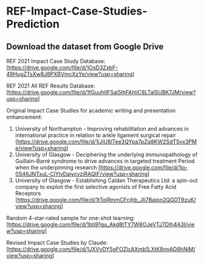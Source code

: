 # REF-Impact-Case-Studies-Prediction

## Download the dataset from Google Drive

REF 2021 Impact Case Study Database: [https://drive.google.com/file/d/1OsD3ZxbF-49HugZTsXw8J8PXBVmcXzYe/view?usp=sharing]

REF 2021 All REF Results Database: [https://drive.google.com/file/d/1fGuuhIIFSai5IhFAhliC8LTalSUBK7JM/view?usp=sharing]

Original Impact Case Studies for academic writing and presentation enhancement: 

1. University of Northampton - Improving rehabilitation and advances in international practice in relation to ankle ligament surgical repair [https://drive.google.com/file/d/1jJiU8lTee3QYpa7pZq8KW2SdT5vx3PMe/view?usp=sharing]
2. University of Glasgow - Deciphering the underlying immunopathology of Guillain–Barré syndrome
to drive advances in targeted treatment
Period when the underpinning research [https://drive.google.com/file/d/1jo-0S46JNTxuL-CjYivDaiycvzjRAQtF/view?usp=sharing]
3. University of Glasgow - Establishing Caldan Therapeutics Ltd: a spin-out company to exploit the
first selective agonists of Free Fatty Acid Receptors [https://drive.google.com/file/d/1tTqiRmmCFcjhb_JIj7Baipn2QGDT9zuK/view?usp=sharing]

Random 4-star-rated sample for one-shot learning: [https://drive.google.com/file/d/1bti91gu_Akd8tTY7W8OJeVTJ7DIh4A3I/view?usp=sharing]

Revised Impact Case Studies by Claude: [https://drive.google.com/file/d/1JXVyDY5gFOZIcAXmb1LXtK8nnAD6hNiM/view?usp=sharing]


